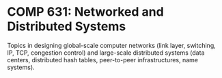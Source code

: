 # COMP 631: Networked and Distributed Systems

Topics in designing global-scale computer networks (link layer, switching, IP, TCP, congestion control) and large-scale distributed systems (data centers, distributed hash tables, peer-to-peer infrastructures, name systems).